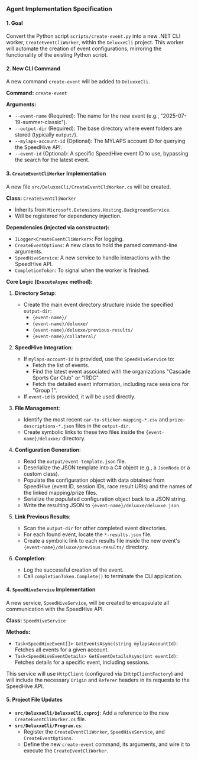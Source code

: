 ### Agent Implementation Specification

#### 1. Goal

Convert the Python script `scripts/create-event.py` into a new .NET CLI worker, `CreateEventCliWorker`, within the `DeluxxeCli` project. This worker will automate the creation of event configurations, mirroring the functionality of the existing Python script.

#### 2. New CLI Command

A new command `create-event` will be added to `DeluxxeCli`.

**Command:** `create-event`

**Arguments:**

*   `--event-name` (Required): The name for the new event (e.g., "2025-07-19-summer-classic").
*   `--output-dir` (Required): The base directory where event folders are stored (typically `output/`).
*   `--mylaps-account-id` (Optional): The MYLAPS account ID for querying the SpeedHive API.
*   `--event-id` (Optional): A specific SpeedHive event ID to use, bypassing the search for the latest event.

#### 3. `CreateEventCliWorker` Implementation

A new file `src/DeluxxeCli/CreateEventCliWorker.cs` will be created.

**Class:** `CreateEventCliWorker`

*   Inherits from `Microsoft.Extensions.Hosting.BackgroundService`.
*   Will be registered for dependency injection.

**Dependencies (injected via constructor):**

*   `ILogger<CreateEventCliWorker>`: For logging.
*   `CreateEventOptions`: A new class to hold the parsed command-line arguments.
*   `SpeedHiveService`: A new service to handle interactions with the SpeedHive API.
*   `CompletionToken`: To signal when the worker is finished.

**Core Logic (`ExecuteAsync` method):**

1.  **Directory Setup**:
    *   Create the main event directory structure inside the specified `output-dir`:
        *   `{event-name}/`
        *   `{event-name}/deluxxe/`
        *   `{event-name}/deluxxe/previous-results/`
        *   `{event-name}/collateral/`

2.  **SpeedHive Integration**:
    *   If `mylaps-account-id` is provided, use the `SpeedHiveService` to:
        *   Fetch the list of events.
        *   Find the latest event associated with the organizations "Cascade Sports Car Club" or "IRDC".
        *   Fetch the detailed event information, including race sessions for "Group 1".
    *   If `event-id` is provided, it will be used directly.

3.  **File Management**:
    *   Identify the most recent `car-to-sticker-mapping-*.csv` and `prize-descriptions-*.json` files in the `output-dir`.
    *   Create symbolic links to these two files inside the `{event-name}/deluxxe/` directory.

4.  **Configuration Generation**:
    *   Read the `output/event-template.json` file.
    *   Deserialize the JSON template into a C# object (e.g., a `JsonNode` or a custom class).
    *   Populate the configuration object with data obtained from SpeedHive (event ID, session IDs, race result URIs) and the names of the linked mapping/prize files.
    *   Serialize the populated configuration object back to a JSON string.
    *   Write the resulting JSON to `{event-name}/deluxxe/deluxxe.json`.

5.  **Link Previous Results**:
    *   Scan the `output-dir` for other completed event directories.
    *   For each found event, locate the `*-results.json` file.
    *   Create a symbolic link to each results file inside the new event's `{event-name}/deluxxe/previous-results/` directory.

6.  **Completion**:
    *   Log the successful creation of the event.
    *   Call `completionToken.Complete()` to terminate the CLI application.

#### 4. `SpeedHiveService` Implementation

A new service, `SpeedHiveService`, will be created to encapsulate all communication with the SpeedHive API.

**Class:** `SpeedHiveService`

**Methods:**

*   `Task<SpeedHiveEvent[]> GetEventsAsync(string mylapsAccountId)`: Fetches all events for a given account.
*   `Task<SpeedHiveEventDetails> GetEventDetailsAsync(int eventId)`: Fetches details for a specific event, including sessions.

This service will use `HttpClient` (configured via `IHttpClientFactory`) and will include the necessary `Origin` and `Referer` headers in its requests to the SpeedHive API.

#### 5. Project File Updates

*   **`src/DeluxxeCli/DeluxxeCli.csproj`**: Add a reference to the new `CreateEventCliWorker.cs` file.
*   **`src/DeluxxeCli/Program.cs`**:
    *   Register the `CreateEventCliWorker`, `SpeedHiveService`, and `CreateEventOptions`.
    *   Define the new `create-event` command, its arguments, and wire it to execute the `CreateEventCliWorker`.
